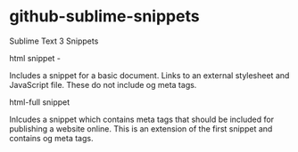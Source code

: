 # github-sublime-snippets
Sublime Text 3 Snippets

html snippet - 

Includes a snippet for a basic document. Links to an external stylesheet and JavaScript file. These do not include og meta tags.

html-full snippet

Inlcudes a snippet which contains meta tags that should be included for publishing a website online. This is an extension of the first snippet and contains og meta tags. 

